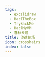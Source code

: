 ```yaml
---
tags:
  - excalidraw
  - HackTheBox
  - TryHackMe
  - HackMyVM
  - 春秋云镜
title: 渗透靶场
icon: crosshairs
index: false
---
```


<Catalog />